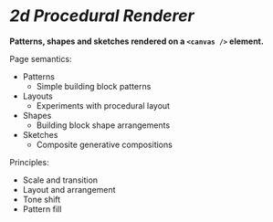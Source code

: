 # **_2d Procedural Renderer_**

**Patterns, shapes and sketches rendered on a `<canvas />` element.**

Page semantics:

- Patterns
  - Simple building block patterns
- Layouts
  - Experiments with procedural layout
- Shapes
  - Building block shape arrangements
- Sketches
  - Composite generative compositions

Principles:

- Scale and transition
- Layout and arrangement
- Tone shift
- Pattern fill
